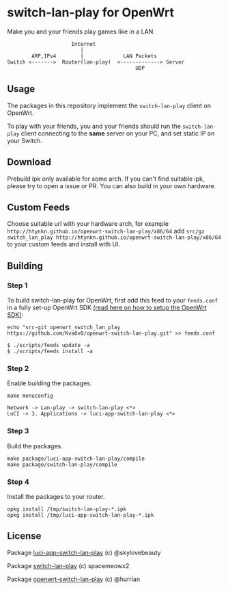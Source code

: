# switch-lan-play for OpenWrt
Make you and your friends play games like in a LAN.

```
                     Internet
                        |
        ARP,IPv4        |             LAN Packets
Switch <------->  Router(lan-play)  <-------------> Server
                                          UDP
```

## Usage

The packages in this repository implement the ``switch-lan-play`` client on OpenWrt.

To play with your friends, you and your friends should run the ``switch-lan-play`` client connecting to the **same** server on your PC, and set static IP on your Switch.

## Download
Prebuild ipk only available for some arch. If you can't find suitable ipk, please try to open a issue or PR.
You can also build in your own hardware.

## Custom Feeds
Choose suitable url with your hardware arch, for example `http://htynkn.github.io/openwrt-switch-lan-play/x86/64`
add `src/gz switch_lan_play http://htynkn.github.io/openwrt-switch-lan-play/x86/64` to your custom feeds and install with UI.

## Building

### Step 1
To build switch-lan-play for OpenWrt, first add this feed to your ``feeds.conf`` in a fully set-up OpenWrt SDK [(read here on how to setup the OpenWrt SDK)](https://openwrt.org/docs/guide-developer/using_the_sdk):

```
echo "src-git openwrt_switch_lan_play https://github.com/Kva0v0/openwrt-switch-lan-play.git" >> feeds.conf

$ ./scripts/feeds update -a
$ ./scripts/feeds install -a
```

### Step 2
Enable building the packages.
```
make menuconfig

Network -> Lan-play -> switch-lan-play <*>
LuCI -> 3. Applications -> luci-app-switch-lan-play <*>
```

### Step 3
Build the packages.
```
make package/luci-app-switch-lan-play/compile
make package/switch-lan-play/compile
```

### Step 4
Install the packages to your router.
```
opkg install /tmp/switch-lan-play-*.ipk
opkg install /tmp/luci-app-switch-lan-play-*.ipk
```

## License
Package [luci-app-switch-lan-play](https://github.com/skylovebeauty/luci-app-switch-lan-play) (c) @skylovebeauty

Package [switch-lan-play](https://github.com/spacemeowx2/switch-lan-play) (c) spacemeowx2

Package [openwrt-switch-lan-play](https://github.com/hurrian/openwrt-switch-lan-play) (c) @hurrian


